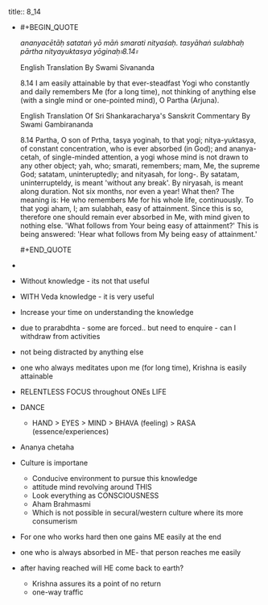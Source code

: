 title:: 8_14

- #+BEGIN_QUOTE
  
  _ananyacētāḥ satataṅ yō māṅ smarati nityaśaḥ._
  _tasyāhaṅ sulabhaḥ pārtha nityayuktasya yōginaḥ৷৷8.14৷৷_
  
  English Translation By Swami Sivananda
  
  8.14 I am easily attainable by that ever-steadfast Yogi who constantly and daily remembers Me (for a long time), not thinking of anything else (with a single mind or one-pointed mind), O Partha (Arjuna).
  
  English Translation Of Sri Shankaracharya's Sanskrit Commentary By Swami Gambirananda
  
  8.14 Partha, O son of Prtha, tasya yoginah, to that yogi; nitya-yuktasya, of constant concentration, who is ever absorbed (in God); and ananya-cetah, of single-minded attention, a yogi whose mind is not drawn to any other object; yah, who; smarati, remembers; mam, Me, the supreme God; satatam, uninteruptedly; and nityasah, for long-. By satatam, uninterrupteldy, is meant 'without any break'. By niryasah, is meant along duration. Not six months, nor even a year! What then? The meaning is: He who remembers Me for his whole life, continuously. To that yogi aham, I; am sulabhah, easy of attainment. Since this is so, therefore one should remain ever absorbed in Me, with mind given to nothing else. 'What follows from Your being easy of attainment?' This is being answered: 'Hear what follows from My being easy of attainment.'
  
  #+END_QUOTE
-
- Without knowledge - its not that useful
- WITH Veda knowledge - it is very useful
- Increase your time on understanding the knowledge
- due to prarabdhta - some are forced.. but need to enquire - can I withdraw from activities
- not being distracted by anything else
- one who always meditates upon me (for long time), Krishna is easily attainable
- RELENTLESS FOCUS throughout ONEs LIFE
- DANCE
	- HAND > EYES > MIND > BHAVA (feeling) > RASA (essence/experiences)
- Ananya chetaha
- Culture is importane
	- Conducive environment to pursue this knowledge
	- attitude mind revolving around THIS
	- Look everything as CONSCIOUSNESS
	- Aham Brahmasmi
	- Which is not possible in secural/western culture where its more consumerism
- For one who works hard then one gains ME easily at the end
- one who is always absorbed in ME- that person reaches me easily
- after having reached will HE come back to earth?
	- Krishna assures its a point of no return
	- one-way traffic